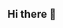 ## Hi there 👋

<!--
**qinisonhlakaniphoxulu/qinisonhlakan👋 Hi, I'm Qiniso Nhlakanipho Xulu!

Welcome to my GitHub profile! I’m a passionate software developer and AI specialist dedicated to leveraging technology for impactful solutions. Here, you’ll find projects that showcase my journey in web development, data science, artificial intelligence, and more.
🚀 About Me

    🏢 Currently enrolled at WeThinkCode_ as a software developer student from 2024 - 2025.
    🎓 Studied Bsc General & Computer Science at Wits University from 2021 - 2023.
    💻 Hackathon enthusiast! Proud Galactic Problem Solver from the 2024 NASA International Space Apps Challenge.
    🎨 Strong skills in ReactJS, NextJS, SQL and Django, with experience in building interactive web applications and APIs.
    🌍 Dedicated to creating technology solutions to address challenges in South Africa and beyond.

🌐 Projects

Here are some of my key projects:
🌡️ Global Warming Awareness Map

    An interactive map showcasing temperature changes from 1880 to 2024, using NASA data.
    Developed for the NASA SpaceApps Hackathon with a React-based frontend.

🧪 Spam Detection in Python

    A spam detection program with a classification accuracy goal of over 75%.
    Built using Python with a custom method to evaluate email contents.

🛠️ Skills

    Programming Languages: Python, JavaScript, TypeScript, SQL, C++, Java
    Frameworks and Libraries: ReactJS, Django, MUI, NextJS
    AI and ML: Data analysis, model training with live camera feed recognition
    Blockchain: Web3 integration for secure data storage
    Other: Creating REST APIs, React Native mobile app development

💡 What I'm Currently Working On

    Hand Gesture Recognition: Developing a live camera feed-based AI model to recognize hand gestures.
    E-Commerce SaaS: Programming a SaaS application for solving e-commerce issues for small businesses worldwide.

📫 Connect with Me

    LinkedIn: /qinisoxulu
    GitHub: /qinisonhlakaniphoxulu

Feel free to explore my repositories, contribute, or reach out if you'd like to collaborate! 😊
